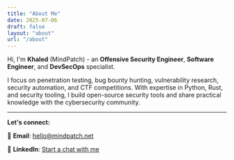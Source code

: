 ```yaml
---
title: "About Me"
date: 2025-07-06
draft: false
layout: "about"
url: "/about"
---
```

Hi, I'm **Khaled** (MindPatch) - an **Offensive Security Engineer**, **Software Engineer**, and **DevSecOps** specialist.

I focus on penetration testing, bug bounty hunting, vulnerability research, security automation, and CTF competitions. With expertise in Python, Rust, and security tooling, I build open-source security tools and share practical knowledge with the cybersecurity community.

---

**Let's connect:**

📧 **Email**: [hello@mindpatch.net](mailto:hello@mindpatch.net)

💼 **LinkedIn**: [Start a chat with me](https://www.linkedin.com/in/knassar702/)
